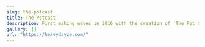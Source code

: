 ```yaml
---
slug: the-potcast
title: The Potcast
description: First making waves in 2016 with the creation of 'The Pot Cast', Heavy Dayze is an Australian breeder, scientist and journalist whose passion has led him around the world, documenting the stories and accounts from some of the cannabis industries best known and elusive legends.
gallery: []
url: "https://heavydayze.com/"
---
```

